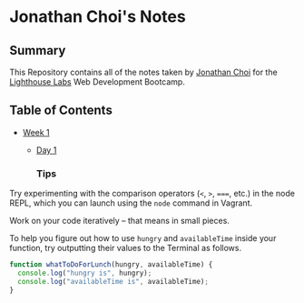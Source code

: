 # Jonathan Choi's Notes
## Summary
This Repository contains all of the notes taken by [Jonathan Choi](https://github.com/jon-choi/README.md) for the [Lighthouse Labs](https://www.lighthouselabs.ca/en) Web Development Bootcamp. 

## Table of Contents
* [Week 1](/Week_1)
  * [Day 1](/Week_1/Day_1)

    ### Tips

Try experimenting with the comparison operators (`<`, `>`, `===`, etc.) in the node REPL, which you can launch using the `node` command in Vagrant.

Work on your code iteratively – that means in small pieces. 

To help you figure out how to use `hungry` and `availableTime` inside your function, try outputting their values to the Terminal as follows.
``` javascript
function whatToDoForLunch(hungry, availableTime) {
  console.log("hungry is", hungry);
  console.log("availableTime is", availableTime);
}
```
